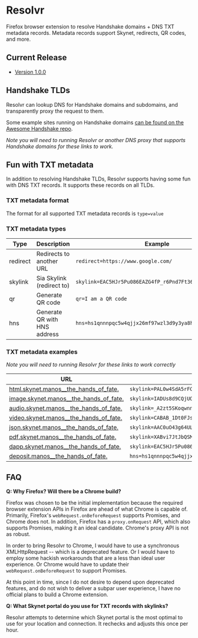 # Resolvr

Firefox browser extension to resolve Handshake domains + DNS TXT metadata records. Metadata records support Skynet, redirects, QR codes, and more.

## Current Release

  * [Version 1.0.0](https://addons.mozilla.org/en-US/firefox/addon/resolvr/)

## Handshake TLDs

Resolvr can lookup DNS for Handshake domains and subdomains, and transparently proxy the request to them.

Some example sites running on Handshake domains [can be found on the Awesome Handshake repo](https://github.com/namebasehq/awesome-handshake#handshake-sites).

_Note you will need to running Resolvr or another DNS proxy that supports Handshake domains for these links to work._

## Fun with TXT metadata

In addition to resolving Handshake TLDs, Resolvr supports having some fun with DNS TXT records. It supports these records 
on all TLDs.

### TXT metadata format

The format for all supported TXT metadata records is `type=value`

### TXT metadata types

Type | Description | Example
-----|-------------|--------
redirect | Redirects to another URL | `redirect=https://www.google.com/`
skylink | Sia Skylink (redirect to) | `skylink=EAC5HJr5Pu086EAZG4fP_r6Pnd7Ft366vt6t2AnjkoFb9Q`
qr | Generate QR code | `qr=I am a QR code`
hns | Generate QR with HNS address | `hns=hs1qnnnpqc5w4qjjx26mf97wzl3d9y3ya8hnq89t4f`

### TXT metadata examples

_Note you will need to running Resolvr for these links to work correctly_

URL | TXT Record
----|-----------
[html.skynet.manos__the_hands_of_fate.](https://html.skynet.manos__the_hands_of_fate/) | `skylink=PAL0w4SdA5rFCDGEutgpeQ50Om-YkBabtXVOJAkmedslKw`
[image.skynet.manos__the_hands_of_fate.](https://image.skynet.manos__the_hands_of_fate/) | `skylink=IADUs8d9CQjUO34LmdaaNPK_STuZo24rpKVfYW3wPPM2uQ`
[audio.skynet.manos__the_hands_of_fate.](https://audio.skynet.manos__the_hands_of_fate/) | `skylink=_A2zt5SKoqwnnZU4cBF8uBycSKULXMyeg1c5ZISBr2Q3dA`
[video.skynet.manos__the_hands_of_fate.](https://video.skynet.manos__the_hands_of_fate/) | `skylink=CABAB_1Dt0FJsxqsu_J4TodNCbCGvtFf1Uys_3EgzOlTcg`
[json.skynet.manos__the_hands_of_fate.](https://json.skynet.manos__the_hands_of_fate/) | `skylink=AAC0uO43g64ULpyrW0zO3bjEknSFbAhm8c-RFP21EQlmSQ`
[pdf.skynet.manos__the_hands_of_fate.](https://pdf.skynet.manos__the_hands_of_fate/) | `skylink=XABvi7JtJbQSMAcDwnUnmp2FKDPjg8_tTTFP4BwMSxVdEg`
[dapp.skynet.manos__the_hands_of_fate.](https://dapp.skynet.manos__the_hands_of_fate/) | `skylink=EAC5HJr5Pu086EAZG4fP_r6Pnd7Ft366vt6t2AnjkoFb9Q/index.html`
[deposit.manos__the_hands_of_fate.](https://deposit.manos__the_hands_of_fate/) | `hns=hs1qnnnpqc5w4qjjx26mf97wzl3d9y3ya8hnq89t4f`

## FAQ

**Q: Why Firefox? Will there be a Chrome build?**

Firefox was chosen to be the initial implementation because the required browser extension APIs in Firefox are ahead of 
what Chrome is capable of. Primarily, Firefox's `webRequest.onBeforeRequest` supports Promises, and Chrome does not. In 
addition, Firefox has a `proxy.onRequest` API, which also supports Promises, making it an ideal candidate. Chrome's proxy 
API is not as robust.

In order to bring Resolvr to Chrome, I would have to use a synchronous XMLHttpRequest -- which is a deprecated feature. Or 
I would have to employ some hackish workarounds that are a less than ideal user experience. Or Chrome would have to update 
their `webRequest.onBeforeRequest` to support Promises.

At this point in time, since I do not desire to depend upon deprecated features, and do not wish to deliver a subpar user 
experience, I have no official plans to build a Chrome extension.

**Q: What Skynet portal do you use for TXT records with skylinks?**

Resolvr attempts to determine which Skynet portal is the most optimal to use for your location and connection. It rechecks 
and adjusts this once per hour.


